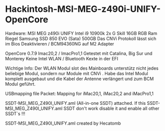 # Hackintosh-MSI-MEG-z490i-UNIFY-OpenCore

Hardware:
MSI MEG z490i UNIFY
Intel i9 10900k
2x G Skill 16GB RGB Ram Riegel
Samsung SSD 850 EVO (Sata) 500GB
Das CNVi Protokoll lässt sich im Bios Deaktivieren / BCM94360NG auf M2 Adapter



OpenCore 0.7.9
Imac20,2 / ImacPro1,1
Getestet mit Catalina, Big Sur und Monterey
Keine Intel WLAN / Bluetooth Kexte in der EFI

Wichtige Info: Der WLAN Modul slot des Mainboards unterstütz nicht jedes beliebige Modul, sondern nur Module mit CNVi . Habe das Intel Modul komplett ausgebaut und die Kabel der Antenne verlängert und zum BCM Modul geführt.

USBmapping file Packet: Mapping for iMac20,1, iMac20,2 and iMacPro1,1

SSDT-MSI_MEG_Z490I_UNIFY.aml (All-in-one SSDT) attached. If this SSDT-MSI_MEG_Z490I_UNIFY.aml SSDT don't work disable it and enable all other SSDT´s !!!

SSDT-MSI_MEG_Z490I_UNIFY.aml created by Hecatomb
